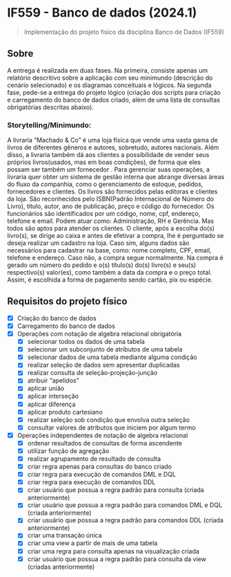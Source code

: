 # IF559 - Banco de dados (2024.1)
> Implementação do projeto físico da disciplina Banco de Dados (IF559)

## Sobre
A entrega é realizada em duas fases. Na primeira, consiste apenas um relatório descritivo sobre a aplicação com seu minimundo (descrição do cenário selecionado) e os diagramas conceituais e lógicos. Na segunda fase, pede-se a entrega do projeto lógico (criação dos scripts para criação e carregamento do banco de dados criado, além de uma lista de consultas obrigatórias descritas abaixo).

### Storytelling/Minimundo:
A livraria “Machado & Co” é uma loja física que vende uma vasta gama de livros de diferentes gêneros e autores, sobretudo, autores nacionais. Além disso, a livraria também dá aos clientes a possibilidade de vender seus próprios livros(usados, mas em boas condições), de forma que eles possam ser também um fornecedor . Para gerenciar suas operações, a livraria quer obter um sistema de gestão interna que abrange diversas áreas do fluxo da companhia, como o gerenciamento de estoque, pedidos, fornecedores e clientes.
Os livros são fornecidos pelas editoras e clientes da loja. São reconhecidos pelo ISBN(Padrão Internacional de Número do Livro), título, autor, ano de publicação, preço e código do fornecedor.
Os funcionários são identificados por um código, nome, cpf, endereço, telefone e email. Podem atuar como: Administração, RH e Gerência. Mas todos são aptos para atender os clientes.
O cliente, após a escolha do(s) livro(s), se dirige ao caixa e antes de efetivar a compra, lhe é perguntado se deseja realizar um cadastro na loja. Caso sim, alguns dados são necessários para cadastrar na base, como: nome completo, CPF, email, telefone e endereço. Caso não, a compra segue normalmente.
 Na compra é gerado um número do pedido e o(s) título(s) do(s) livro(s) e seu(s) respectivo(s) valor(es), como também a data da compra e o preço total. Assim, é escolhida a forma de pagamento sendo cartão, pix ou espécie.

## Requisitos do projeto físico

- [x] Criação do banco de dados
- [x] Carregamento do banco de dados
- [x] Operações com notação de algebra relacional obrigatória
  - [x] selecionar todos os dados de uma tabela
  - [x] selecionar um subconjunto de atributos de uma tabela
  - [x] selecionar dados de uma tabela mediante alguma condição
  - [x] realizar seleção de dados sem apresentar duplicadas
  - [x] realizar consulta de seleção-projeção-junção
  - [x] atribuir “apelidos”
  - [x] aplicar união
  - [x] aplicar interseção
  - [x] aplicar diferença
  - [x] aplicar produto cartesiano
  - [x] realizar seleção sob condição que envolva outra seleção
  - [x] consultar valores de atributos que iniciem por algum termo

- [x] Operações independentes de notação de algebra relacional
  - [x] ordenar resultados de consultas de forma ascendente
  - [x] utilizar função de agregação
  - [x] realizar agrupamento de resultado de consulta
  - [x] criar regra apenas para consultas do banco criado
  - [x] criar regra para execução de comandos DML e DQL
  - [x] criar regra para execução de comandos DDL
  - [x] criar usuário que possua a regra padrão para consulta (criada anteriormente) 
  - [x] criar usuário que possua a regra padrão para comandos DML e DQL (criada anteriormente)
  - [x] criar usuário que possua a regra padrão para comandos DDL (criada anteriormente)
  - [x] criar uma transação única
  - [x] criar uma view a partir de mais de uma tabela
  - [x] criar uma regra para consulta apenas na visualização criada
  - [x] criar usuário que possua a regra padrão para consulta da view (criadas anteriormente)
